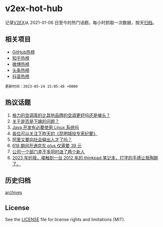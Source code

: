 # v2ex-hot-hub

 记录[V2EX](https://www.v2ex.com/)从 2021-01-06 日至今的热门话题。每小时抓取一次数据，按天[归档](archives)。
 
 ## 相关项目

- [GitHub热榜](https://github.com/snaildev/github-hot-hub)
- [知乎热榜](https://github.com/snaildev/zhihu-hot-hub)
- [微博热榜](https://github.com/snaildev/weibo-hot-hub)
- [头条热榜](https://github.com/snaildev/toutiao-hot-hub)
- [抖音热榜](https://github.com/snaildev/douyin-hot-hub)


 `更新时间：2023-05-24 15:05:48 +0800`

## 热议话题

1. [格力的空调真的比其他品牌的空调更好吗还是噱头？](https://www.v2ex.com/t/942307)
1. [关于是否是下嫁的问题？](https://www.v2ex.com/t/942489)
1. [Java 开发有必要使用 Linux 系统吗](https://www.v2ex.com/t/942369)
1. [各位可以关注下昨天的《昆明城投专家纪要》](https://www.v2ex.com/t/942449)
1. [阿里又要向社会输出人才了吗？](https://www.v2ex.com/t/942452)
1. [618 期间开通京东 plus 仅需要 39 元](https://www.v2ex.com/t/942454)
1. [公司一个部门差不多同时进了两个新人](https://www.v2ex.com/t/942310)
1. [2023 年的我，接触到一台 2012 年的 thinkpad 笔记本，打字的手感让我陶醉了。](https://www.v2ex.com/t/942347)

## 历史归档

[archives](archives)

## License

See the [LICENSE](LICENSE) file for license rights and limitations (MIT).
